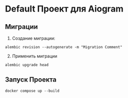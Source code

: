 # Default Проект для Aiogram

## Миграции

1. Создание миграции:
```shell
alembic revision --autogenerate -m "Migration Comment"
```
2. Применить миграции
```shell
alembic upgrade head
```

## Запуск Проекта
```shell
docker compose up --build
```